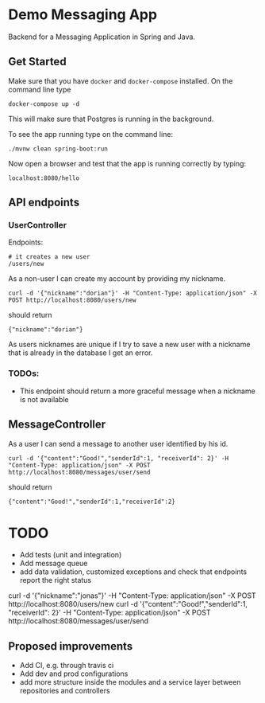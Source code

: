 # Demo Messaging App

Backend for a Messaging Application in Spring and Java.

## Get Started

Make sure that you have `docker` and `docker-compose` installed.
On the command line type 
```$xslt
docker-compose up -d
```
This will make sure that Postgres is running in the background.


To see the app running type on the command line:
```$xslt
./mvnw clean spring-boot:run
```

Now open a browser and test that the app is running correctly by typing:
```$xslt
localhost:8080/hello
```
## API endpoints
### UserController

Endpoints:
```$xslt
# it creates a new user
/users/new
```

As a non-user I can create my account by providing my nickname.
```$xslt
curl -d '{"nickname":"dorian"}' -H "Content-Type: application/json" -X POST http://localhost:8080/users/new
```
should return
```$xslt
{"nickname":"dorian"}
```

As users nicknames are unique if I try to save a new user with a nickname that is already in the database I get an error.

### TODOs:

- This endpoint should return a more graceful message when a nickname is not available 

## MessageController

As a user I can send a message to another user identified by his id.

```$xslt
curl -d '{"content":"Good!","senderId":1, "receiverId": 2}' -H "Content-Type: application/json" -X POST http://localhost:8080/messages/user/send
```

should return
```$xslt
{"content":"Good!","senderId":1,"receiverId":2}
```

# TODO
- Add tests (unit and integration)
- Add message queue
- add data validation, customized exceptions and check that endpoints report the right status

curl -d '{"nickname":"jonas"}' -H "Content-Type: application/json" -X POST http://localhost:8080/users/new
curl -d '{"content":"Good!","senderId":1, "receiverId": 2}' -H "Content-Type: application/json" -X POST http://localhost:8080/messages/user/send

## Proposed improvements
- Add CI, e.g. through travis ci
- Add dev and prod configurations
- add more structure inside the modules and a service layer between repositories 
and controllers

